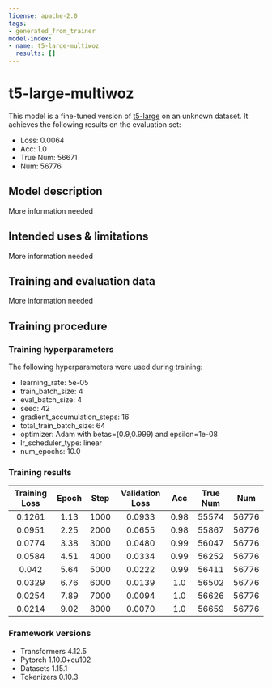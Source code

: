 ```yaml
---
license: apache-2.0
tags:
- generated_from_trainer
model-index:
- name: t5-large-multiwoz
  results: []
---
```


<!-- This model card has been generated automatically according to the information the Trainer had access to. You
should probably proofread and complete it, then remove this comment. -->

# t5-large-multiwoz

This model is a fine-tuned version of [t5-large](https://huggingface.co/t5-large) on an unknown dataset.
It achieves the following results on the evaluation set:
- Loss: 0.0064
- Acc: 1.0
- True Num: 56671
- Num: 56776

## Model description

More information needed

## Intended uses & limitations

More information needed

## Training and evaluation data

More information needed

## Training procedure

### Training hyperparameters

The following hyperparameters were used during training:
- learning_rate: 5e-05
- train_batch_size: 4
- eval_batch_size: 4
- seed: 42
- gradient_accumulation_steps: 16
- total_train_batch_size: 64
- optimizer: Adam with betas=(0.9,0.999) and epsilon=1e-08
- lr_scheduler_type: linear
- num_epochs: 10.0

### Training results

| Training Loss | Epoch | Step | Validation Loss | Acc  | True Num | Num   |
|:-------------:|:-----:|:----:|:---------------:|:----:|:--------:|:-----:|
| 0.1261        | 1.13  | 1000 | 0.0933          | 0.98 | 55574    | 56776 |
| 0.0951        | 2.25  | 2000 | 0.0655          | 0.98 | 55867    | 56776 |
| 0.0774        | 3.38  | 3000 | 0.0480          | 0.99 | 56047    | 56776 |
| 0.0584        | 4.51  | 4000 | 0.0334          | 0.99 | 56252    | 56776 |
| 0.042         | 5.64  | 5000 | 0.0222          | 0.99 | 56411    | 56776 |
| 0.0329        | 6.76  | 6000 | 0.0139          | 1.0  | 56502    | 56776 |
| 0.0254        | 7.89  | 7000 | 0.0094          | 1.0  | 56626    | 56776 |
| 0.0214        | 9.02  | 8000 | 0.0070          | 1.0  | 56659    | 56776 |


### Framework versions

- Transformers 4.12.5
- Pytorch 1.10.0+cu102
- Datasets 1.15.1
- Tokenizers 0.10.3
